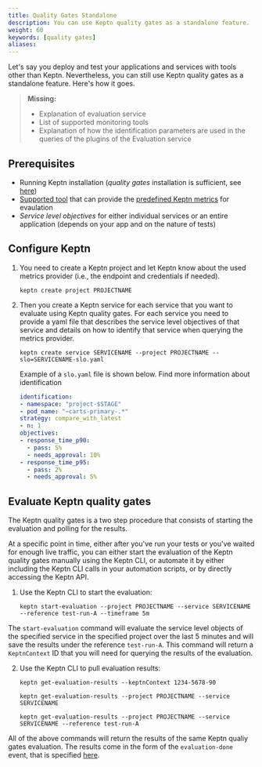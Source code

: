 ```yaml
---
title: Quality Gates Standalone
description: You can use Keptn quality gates as a standalone feature.
weight: 60
keywords: [quality gates]
aliases:
---
```


Let's say you deploy and test your applications and services with tools other than Keptn. Nevertheless, you can still use Keptn quality gates as a standalone feature. Here's how it goes.

> **Missing:** 
> - Explanation of evaluation service
> - List of supported monitoring tools
> - Explanation of how the identification parameters are used in the queries of the plugins of the Evaluation service

## Prerequisites

- Running Keptn installation (_quality gates_ installation is sufficient, see [here](../../installation/setup-keptn))
- [Supported tool]() that can provide the [predefined Keptn metrics](../../reference/metrics/) for evaulation
- *Service level objectives* for either individual services or an entire application (depends on your app and on the nature of tests)

## Configure Keptn

1. You need to create a Keptn project and let Keptn know about the used metrics provider (i.e., the endpoint and credentials if needed). 

    ```console
    keptn create project PROJECTNAME
    ```

1. Then you create a Keptn service for each service that you want to evaluate using Keptn quality gates. For each service you need to provide a yaml file that describes the service level objectives of that service and details on how to identify that service when querying the metrics provider.

    ```console
    keptn create service SERVICENAME --project PROJECTNAME --slo=SERVICENAME-slo.yaml
    ```

    Example of a `slo.yaml` file is shown below. Find more information about identification

    ```yaml
    identification:
    - namespace: "project-$STAGE"
    - pod_name: "~carts-primary-.*"
    strategy: compare_with_latest
    - n: 1
    objectives:
    - response_time_p90:
      - pass: 5%
      - needs_approval: 10%
    - response_time_p95:
      - pass: 2%
      - needs_approval: 5%
    ``` 

## Evaluate Keptn quality gates

The Keptn quality gates is a two step procedure that consists of starting the evaluation and polling for the results.

At a specific point in time, either after you've run your tests or you've waited for enough live traffic, you can either start the evaluation of the Keptn quality gates manually using the Keptn CLI, or automate it by either including the Keptn CLI calls in your automation scripts, or by directly accessing the Keptn API. 

1. Use the Keptn CLI to start the evaluation: 

    ```
    keptn start-evaluation --project PROJECTNAME --service SERVICENAME --reference test-run-A --timeframe 5m
    ```

The `start-evaluation` command will evaluate the service level objects of the specified service in the specified project over the last 5 minutes and will save the results under the reference `test-run-A`. This command will return a `KeptnContext` ID that you will need for querying the results of the evaluation.

2. Use the Keptn CLI to pull evaluation results: 
    
    ```console
    keptn get-evaluation-results --keptnContext 1234-5678-90
    ```
    ```console
    keptn get-evaluation-results --project PROJECTNAME --service SERVICENAME
    ```
    ```console
    keptn get-evaluation-results --project PROJECTNAME --service SERVICENAME --reference test-run-A
    ```

All of the above commands will return the results of the same Keptn qualiy gates evaluation. The results come in the form of the `evaluation-done` event, that is specified [here](https://github.com/keptn/keptn/blob/master/specification/cloudevents.md#evaluation-done).
